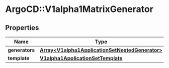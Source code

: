 # ArgoCD::V1alpha1MatrixGenerator

## Properties
Name | Type | Description | Notes
------------ | ------------- | ------------- | -------------
**generators** | [**Array&lt;V1alpha1ApplicationSetNestedGenerator&gt;**](V1alpha1ApplicationSetNestedGenerator.md) |  | [optional] 
**template** | [**V1alpha1ApplicationSetTemplate**](V1alpha1ApplicationSetTemplate.md) |  | [optional] 


